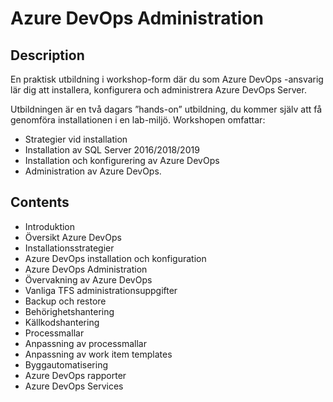 # Azure DevOps Administration # 

## Description ## 

En praktisk utbildning i workshop-form där du som Azure DevOps -ansvarig lär dig att installera, konfigurera och administrera Azure DevOps Server.  

Utbildningen är en två dagars ”hands-on” utbildning, du kommer själv att få genomföra installationen i en lab-miljö. Workshopen omfattar:  
* Strategier vid installation  
* Installation av SQL Server 2016/2018/2019  
* Installation och konfigurering av Azure DevOps  
* Administration av Azure DevOps. 

## Contents ##

* Introduktion 
* Översikt Azure DevOps 
* Installationsstrategier 
* Azure DevOps installation och konfiguration 
* Azure DevOps Administration 
* Övervakning av Azure DevOps 
* Vanliga TFS administrationsuppgifter 
* Backup och restore 
* Behörighetshantering 
* Källkodshantering 
* Processmallar 
* Anpassning av processmallar 
* Anpassning av work item templates 
* Byggautomatisering  
* Azure DevOps rapporter 
* Azure DevOps Services  
